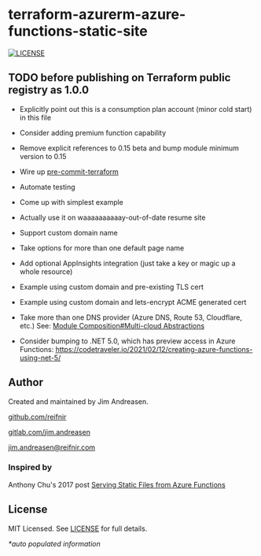 # terraform-azurerm-azure-functions-static-site

[![LICENSE](https://img.shields.io/github/license/reifnir/terraform-azurerm-azure-functions-static-site)](https://github.com/reifnir/terraform-azurerm-azure-functions-static-site/blob/master/LICENSE)

## TODO before publishing on Terraform public registry as 1.0.0

* Explicitly point out this is a consumption plan account (minor cold start) in this file

* Consider adding premium function capability

* Remove explicit references to 0.15 beta and bump module minimum version to 0.15

* Wire up [pre-commit-terraform](https://github.com/antonbabenko/pre-commit-terraform)

* Automate testing

* Come up with simplest example

* Actually use it on waaaaaaaaaay-out-of-date resume site

* Support custom domain name

* Take options for more than one default page name

* Add optional AppInsights integration (just take a key or magic up a whole resource)

* Example using custom domain and pre-existing TLS cert

* Example using custom domain and lets-encrypt ACME generated cert

* Take more than one DNS provider (Azure DNS, Route 53, Cloudflare, etc.) See: [Module Composition#Multi-cloud Abstractions](https://www.terraform.io/docs/language/modules/develop/composition.html#multi-cloud-abstractions)

* Consider bumping to .NET 5.0, which has preview access in Azure Functions: https://codetraveler.io/2021/02/12/creating-azure-functions-using-net-5/

<!--## Assumptions-->

<!--## Important note-->

<!--## Usage example-->
<!--## Conditional creation-->
<!--## Other documentation-->

<!--## Doc generation

Code formatting and documentation for variables and outputs is generated using [pre-commit-terraform hooks](https://github.com/antonbabenko/pre-commit-terraform) which uses [terraform-docs](https://github.com/segmentio/terraform-docs).

Follow [these instructions](https://github.com/antonbabenko/pre-commit-terraform#how-to-install) to install pre-commit locally.

And install `terraform-docs` with `go get github.com/segmentio/terraform-docs` or `brew install terraform-docs`.
-->

<!--## Contributing-->
<!--## Change log-->

## Author

Created and maintained by Jim Andreasen.

[github.com/reifnir](https://github.com/reifnir)

[gitlab.com/jim.andreasen](https://gitlab.com/jim.andreasen)

jim.andreasen@reifnir.com

### Inspired by

Anthony Chu's 2017 post [Serving Static Files from Azure Functions](https://anthonychu.ca/post/azure-functions-static-file-server/)

## License

MIT Licensed. See [LICENSE](https://github.com/reifnir/terraform-azurerm-azure-functions-static-site/blob/main/LICENSE) for full details.

<!-- BEGINNING OF PRE-COMMIT-TERRAFORM DOCS HOOK -->

_*auto populated information_

<!-- END OF PRE-COMMIT-TERRAFORM DOCS HOOK -->
